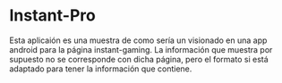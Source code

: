 # Instant-Pro
Esta aplicaión es una muestra de como sería un visionado en una app android para la página instant-gaming. La información que muestra por supuesto no se corresponde con dicha página, pero el formato si está adaptado para tener la información que contiene.

